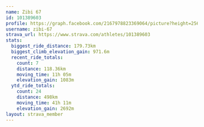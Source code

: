 ```yaml
---
name: Zibi 67
id: 101389603
profile: https://graph.facebook.com/2167978823369064/picture?height=256&width=256
username: zibi-67
strava_url: https://www.strava.com/athletes/101389603
stats:
  biggest_ride_distance: 179.73km
  biggest_climb_elevation_gain: 971.6m
  recent_ride_totals:
    count: 7
    distance: 118.36km
    moving_time: 11h 05m
    elevation_gain: 1083m
  ytd_ride_totals:
    count: 24
    distance: 498km
    moving_time: 41h 11m
    elevation_gain: 2692m
layout: strava_member
--- 
```

